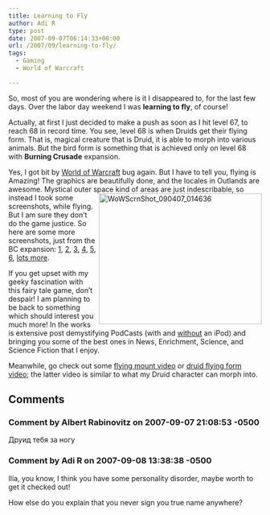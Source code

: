 ```yaml
---
title: Learning to Fly
author: Adi R
type: post
date: 2007-09-07T06:14:33+00:00
url: /2007/09/learning-to-fly/
tags:
  - Gaming
  - World of Warcraft

---
```

So, most of you are wondering where is it I disappeared to, for the last few days. Over the labor day weekend I was **learning to fly**, of course!

Actually, at first I just decided to make a push as soon as I hit level 67, to reach 68 in record time. You see, level 68 is when Druids get their flying form. That is, magical creature that is Druid, it is able to morph into various animals. But the bird form is something that is achieved only on level 68 with **Burning Crusade** expansion.

Yes, I got bit by <a target="_blank" href="http://www.worldofwarcraft.com/">World of Warcraft</a> bug again. But I have to tell you, flying is Amazing! The graphics are beautifully done, and the locales in Outlands are awesome. Mystical outer space kind of <a target="_blank" href="https://i0.wp.com/www.adir1.com//uploads/2007/09/wowscrnshot-090407-014636.jpg"><img border="0" align="right" width="324" src="https://i1.wp.com/www.adir1.com//uploads/2007/09/wowscrnshot-090407-014636-thumb.jpg?resize=324%2C260" alt="WoWScrnShot_090407_014636" height="260" style="margin: 0px 0px 0px 5px; border: 0px" data-recalc-dims="1" /></a>areas are just indescribable, so instead I took some screenshots, while flying. But I am sure they don&#8217;t do the game justice. So here are some more screenshots, just from the BC expansion: <a target="_blank" href="http://www.worldofwarcraft.com/burningcrusade/imageviewer.html?/burningcrusade/,images/screenshots/,206,241,http://www.worldofwarcraft.com/burningcrusade/screenshots.html?4@27">1</a>, <a target="_blank" href="http://www.worldofwarcraft.com/burningcrusade/imageviewer.html?/burningcrusade/,images/screenshots/,190,241,http://www.worldofwarcraft.com/burningcrusade/screenshots.html?6@27">2</a>, <a target="_blank" href="http://www.worldofwarcraft.com/burningcrusade/imageviewer.html?/burningcrusade/,images/screenshots/,184,241,http://www.worldofwarcraft.com/burningcrusade/screenshots.html?7@27">3</a>, <a target="_blank" href="http://www.worldofwarcraft.com/burningcrusade/imageviewer.html?/burningcrusade/,images/screenshots/,172,241,http://www.worldofwarcraft.com/burningcrusade/screenshots.html?8@27">4</a>, <a target="_blank" href="http://www.worldofwarcraft.com/burningcrusade/imageviewer.html?/burningcrusade/,images/screenshots/,162,241,http://www.worldofwarcraft.com/burningcrusade/screenshots.html?9@27">5</a>, <a target="_blank" href="http://www.worldofwarcraft.com/burningcrusade/imageviewer.html?/burningcrusade/,images/screenshots/,117,241,http://www.worldofwarcraft.com/burningcrusade/screenshots.html?14@27">6</a>, <a target="_blank" href="http://www.worldofwarcraft.com/burningcrusade/screenshots.html">lots more</a>.

If you get upset with my geeky fascination with this fairy tale game, don&#8217;t despair! I am planning to be back to something which should interest you much more! In the works is extensive post demystifying PodCasts (with and <u>without</u> an iPod) and bringing you some of the best ones in News, Enrichment, Science, and Science Fiction that I enjoy.

Meanwhile, go check out some <a target="_blank" href="http://www.youtube.com/watch?v=clJpWg5RG90">flying mount video</a> or <a target="_blank" href="http://www.youtube.com/watch?v=Bv_SInp8mEM">druid flying form video</a>; the latter video is similar to what my Druid character can morph into.

## Comments

### Comment by Albert Rabinovitz on 2007-09-07 21:08:53 -0500
Друид тебя за ногу

### Comment by Adi R on 2007-09-08 13:38:38 -0500
Ilia, you know, I think you have some personality disorder, maybe worth to get it checked out! 

How else do you explain that you never sign you true name anywhere?
